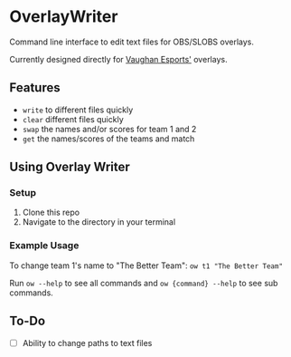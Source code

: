 # OverlayWriter
Command line interface to edit text files for OBS/SLOBS overlays.

Currently designed directly for [Vaughan Esports'](https://vaughanesports.org) overlays.

## Features
- `write` to different files quickly
- `clear` different files quickly
- `swap` the names and/or scores for team 1 and 2
- `get` the names/scores of the teams and match

## Using Overlay Writer
### Setup
1. Clone this repo
2. Navigate to the directory in your terminal

### Example Usage
To change team 1's name to "The Better Team":  `ow t1 "The Better Team"`

Run `ow --help` to see all commands and `ow {command} --help` to see sub commands.

## To-Do
- [ ] Ability to change paths to text files